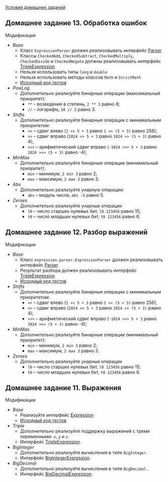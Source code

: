 [Условия домашних заданий](https://www.kgeorgiy.info/courses/prog-intro/homeworks.html)


## Домашнее задание 13. Обработка ошибок

Модификации
* *Base*
    * Класс `ExpressionParser` должен реализовывать интерфейс
      [Parser](java/expression/exceptions/Parser.java)
    * Классы `CheckedAdd`, `CheckedSubtract`, `CheckedMultiply`,
      `CheckedDivide` и `CheckedNegate` должны реализовывать интерфейс
      [TripleExpression](java/expression/TripleExpression.java)
    * Нельзя использовать типы `long` и `double`
    * Нельзя использовать методы классов `Math` и `StrictMath`
    * [Исходный код тестов](java/expression/exceptions/ExceptionsTest.java)
* *PowLog* 
    * Дополнительно реализуйте бинарные операции (максимальный приоритет):
        * `**` – возведение в степень, `2 ** 3` равно 8;
        * `//` – логарифм, `10 // 2` равно 3.
* *Shifts* 
    * Дополнительно реализуйте бинарные операции с минимальным приоритетом:
        * `<<` – сдвиг влево (`1 << 5 + 3` равно `1 << (5 + 3)` равно 256);
        * `>>` – сдвиг вправо (`1024 >> 5 + 3` равно `1024 >> (5 + 3)` равно 4);
        * `>>>` – арифметический сдвиг вправо (`-1024 >>> 5 + 3` равно `1024 >>> (5 + 3)` равно -4);
* *MinMax* 
    * Дополнительно реализуйте бинарные операции (минимальный приоритет):
        * `min` – минимум, `2 min 3` равно 2;
        * `max` – максимум, `2 max 3` равно 3.
* *Abs* 
    * Дополнительно реализуйте унарную операцию
        * `abs` – модуль числа, `abs -5` равно 5.
* *Zeroes* 
    * Дополнительно реализуйте унарные операции
        * `l0` – число старших нулевых бит, `l0 123456` равно 15;
        * `t0` – число младших нулевых бит, `t0 123456` равно 6.


## Домашнее задание 12. Разбор выражений

Модификации
* *Base*
    * Класс `expression.parser.ExpressionParser` должен реализовывать интерфейс
      [Parser](java/expression/parser/Parser.java)
    * Результат разбора должен реализовывать интерфейс
      [TripleExpression](java/expression/TripleExpression.java)
    * [Исходный код тестов](java/expression/parser/ParserTest.java)
* *Shifts* 
    * Дополнительно реализуйте бинарные операции с минимальным приоритетом:
        * `<<` – сдвиг влево (`1 << 5 + 3` равно `1 << (5 + 3)` равно 256);
        * `>>` – сдвиг вправо (`1024 >> 5 + 3` равно `1024 >> (5 + 3)` равно 4);
        * `>>>` – арифметический сдвиг вправо (`-1024 >>> 5 + 3` равно `1024 >>> (5 + 3)` равно -4);
* *MinMax* 
    * Дополнительно реализуйте бинарные операции (минимальный приоритет):
        * `min` – минимум, `2 min 3` равно 2;
        * `max` – максимум, `2 max 3` равно 3.
* *Zeroes* 
    * Дополнительно реализуйте унарные операции
        * `l0` – число старших нулевых бит, `l0 123456` равно 15;
        * `t0` – число младших нулевых бит, `t0 123456` равно 6.


## Домашнее задание 11. Выражения

Модификации
* *Base*
    * Реализуйте интерфейс [Expression](java/expression/Expression.java)
    * [Исходный код тестов](java/expression/ExpressionTest.java)
* *Triple* 
    * Дополнительно реализуйте поддержку выражений с тремя переменными: `x`, `y` и `z`.
    * Интерфейс [TripleExpression](java/expression/TripleExpression.java).
* *BigInteger* 
    * Дополнительно реализуйте вычисления в типе `BigInteger`.
    * Интерфейс [BigIntegerExpression](java/expression/BigIntegerExpression.java).
* *BigDecimal*
    * Дополнительно реализуйте вычисления в типе `BigDecimal` .
    * Интерфейс [BigDecimalExpression](java/expression/BigDecimalExpression.java).

